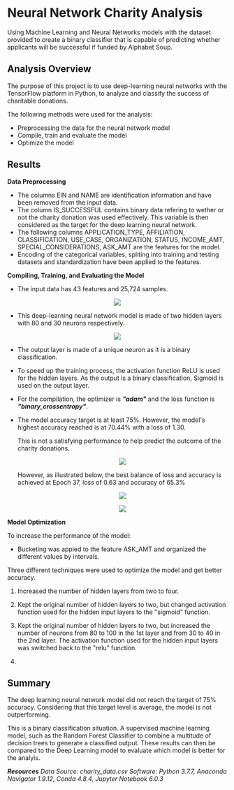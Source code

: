 # Neural Network Charity Analysis

Using Machine Learning and Neural Networks models with the dataset provided to create a binary classifier that is capable of predicting whether applicants will be successful if funded by Alphabet Soup.

## Analysis Overview

The purpose of this project is to use deep-learning neural networks with the TensorFlow platform in Python, to analyze and classify the success of charitable donations.

The following methods were used for the analysis:

- Preprocessing the data for the neural network model
- Compile, train and evaluate the model
- Optimize the model

## Results

**Data Preprocessing**

- The columns EIN and NAME are identification information and have been removed from the input data.
- The column IS_SUCCESSFUL contains binary data refering to wether or not the charity donation was used effectively. This variable is then considered as the target for the deep learning neural network.
- The following columns APPLICATION_TYPE, AFFILIATION, CLASSIFICATION, USE_CASE, ORGANIZATION, STATUS, INCOME_AMT, SPECIAL_CONSIDERATIONS, ASK_AMT are the features for the model.
- Encoding of the categorical variables, spliting into training and testing datasets and standardization have been applied to the features.

**Compiling, Training, and Evaluating the Model**


- The input data has 43 features and 25,724 samples.

<p align="center">
<image src="https://user-images.githubusercontent.com/82583576/131258310-e521342e-4bbb-4c34-8368-cafad16a63f6.png"
</p>

- This deep-learning neural network model is made of two hidden layers with 80 and 30 neurons respectively.
  
 <p align="center"> 
 <image src="https://user-images.githubusercontent.com/82583576/131258458-dc2a889a-85ed-4d38-b6f3-4b4f198487a8.png"
 </p>
 
  
  
- The output layer is made of a unique neuron as it is a binary classification.
- To speed up the training process, the activation function ReLU is used for the hidden layers. As the output is a binary classification, Sigmoid is used on the output layer.
- For the compilation, the optimizer is ***"adam"*** and the loss function is ***"binary_crossentropy"***.
- The model accuracy target is at least 75%. 
  However, the model's highest accuracy reached is at 70.44% with a loss of 1.30.
   
  This is not a satisfying performance to help predict the outcome of the charity donations.
 
  <p align="center"> 
  <image src="https://user-images.githubusercontent.com/82583576/131259434-fe4d491e-a632-4fa0-876a-18a6be29a856.png"
  </p>
    
    
  However, as illustrated below, the best balance of loss and accuracy is achieved at Epoch 37, loss of 0.63 and accuracy of 65.3%  
  <p align="center">
  <image src="https://user-images.githubusercontent.com/82583576/131259537-96cea073-17ea-4383-9b21-d56fac228601.png"
  </p>            

  <p align="center">  
  <image src="https://user-images.githubusercontent.com/82583576/131259618-b0198b60-2a6e-4680-b0d4-569133c58ce6.png"
  </p>
    
**Model Optimization**

To increase the performance of the model:

- Bucketing was appied to the feature ASK_AMT and organized the different values by intervals.
    
Three different techniques were used to optimize the model and get better accuracy.

1.  Increased the number of hidden layers from two to four.

2.  Kept the original number of hidden layers to two, but changed activation function used for the hidden input layers to the "sigmoid" function.
    
3.  Kept the original number of hidden layers to two, but increased the number of neurons from 80 to 100 in the 1st layer and from 30 to 40 in the 2nd layer. The activation function used for the hidden input layers was switched back to the "relu" function.  
    
4.

## Summary

The deep learning neural network model did not reach the target of 75% accuracy. Considering that this target level is average, the model is not outperforming.

This is a binary classification situation. A supervised machine learning model, such as the Random Forest Classifier to combine a multitude of decision trees to generate a classified output. These results can then be compared to the Deep Learning model to evaluate which model is better for the analyis.

















***Resources***
*Data Source: charity_data.csv
Software: Python 3.7.7, Anaconda Navigator 1.9.12, Conda 4.8.4, Jupyter Notebook 6.0.3*

